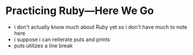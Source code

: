 # Practicing Ruby—Here We Go

- i don't actually know much about Ruby yet so i don't have much to note here
- i suppose i can reiterate puts and prints
- puts utilizes a line break